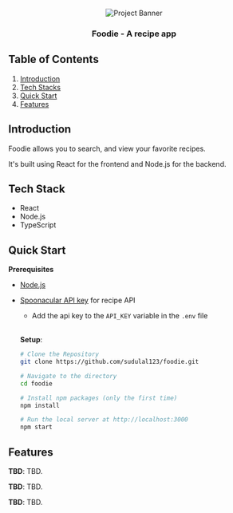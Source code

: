 <div align="center">
  <br />
    <a>
      <img src="" alt="Project Banner">
    </a>
  <br />
  <h3 align="center">Foodie - A recipe app</h3>
</div>

## <a name="table">Table of Contents</a>

1. [Introduction](#introduction)
2. [Tech Stacks](#tech-stacks)
3. [Quick Start](#quick-start)
4. [Features](#features)

## <a name="introduction"> Introduction </a>

Foodie allows you to search, and view your favorite recipes.

It's built using React for the frontend and Node.js for the backend.

## <a name="tech-stacks"> Tech Stack </a>

- React
- Node.js
- TypeScript

## <a name="quick-start"> Quick Start </a>

**Prerequisites**

- [Node.js](https://nodejs.org/en)
- [Spoonacular API key](https://spoonacular.com/food-api) for recipe API
  - Add the api key to the `API_KEY` variable in the `.env` file

  <br/>

  **Setup**:

  ```bash
  # Clone the Repository
  git clone https://github.com/sudulal123/foodie.git

  # Navigate to the directory
  cd foodie

  # Install npm packages (only the first time)
  npm install

  # Run the local server at http://localhost:3000
  npm start
  ```

## <a name="features"> Features </a>

**TBD**: TBD.

**TBD**: TBD.

**TBD**: TBD.

<!-- 
5. [To-do](#to-do)
## <a name="to-do"> To-do </a>
- [ ] TBD
- [ ] TBD
- [ ] TBD
-->
